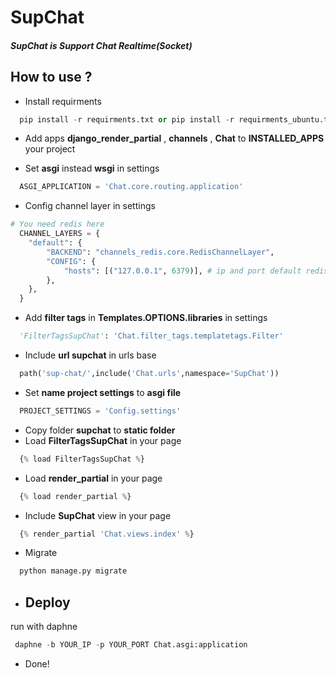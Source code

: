 # SupChat
##### SupChat is Support Chat Realtime(Socket)


## How to use ?

- Install requirments
```python
  pip install -r requirments.txt or pip install -r requirments_ubuntu.txt
```
- Add apps **django_render_partial** , **channels** , **Chat** to **INSTALLED_APPS** your project

- Set **asgi** instead **wsgi** in settings
```python
  ASGI_APPLICATION = 'Chat.core.routing.application'
```

- Config channel layer in settings
```python
# You need redis here
  CHANNEL_LAYERS = {
    "default": {
        "BACKEND": "channels_redis.core.RedisChannelLayer",
        "CONFIG": {
            "hosts": [("127.0.0.1", 6379)], # ip and port default redis
        },
    },
  }
```

- Add **filter tags** in **Templates.OPTIONS.libraries** in settings
```python
  'FilterTagsSupChat': 'Chat.filter_tags.templatetags.Filter'
```

- Include **url supchat** in urls base
```python
  path('sup-chat/',include('Chat.urls',namespace='SupChat'))
```

- Set **name project settings** to **asgi file**
```python
  PROJECT_SETTINGS = 'Config.settings'
```

- Copy folder **supchat** to **static folder** 
- Load **FilterTagsSupChat** in your page
```python
  {% load FilterTagsSupChat %}
```
- Load **render_partial** in your page
```python
  {% load render_partial %}
```
- Include **SupChat** view in your page
```python
  {% render_partial 'Chat.views.index' %}
```
- Migrate
```python
  python manage.py migrate
```
- ## Deploy
 run with daphne
 ```python
  daphne -b YOUR_IP -p YOUR_PORT Chat.asgi:application
 ```
- Done!
